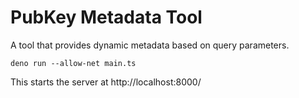 # PubKey Metadata Tool

A tool that provides dynamic metadata based on query parameters.

```
deno run --allow-net main.ts
```

This starts the server at http://localhost:8000/
